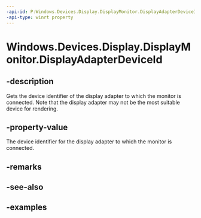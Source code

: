 ```yaml
---
-api-id: P:Windows.Devices.Display.DisplayMonitor.DisplayAdapterDeviceId
-api-type: winrt property
---
```


<!-- Property syntax.
public string DisplayAdapterDeviceId { get; }
-->

# Windows.Devices.Display.DisplayMonitor.DisplayAdapterDeviceId

## -description
Gets the device identifier of the display adapter to which the monitor is connected. Note that the display adapter may not be the most suitable device for rendering.

## -property-value
The device identifier for the display adapter to which the monitor is connected.

## -remarks

## -see-also

## -examples


